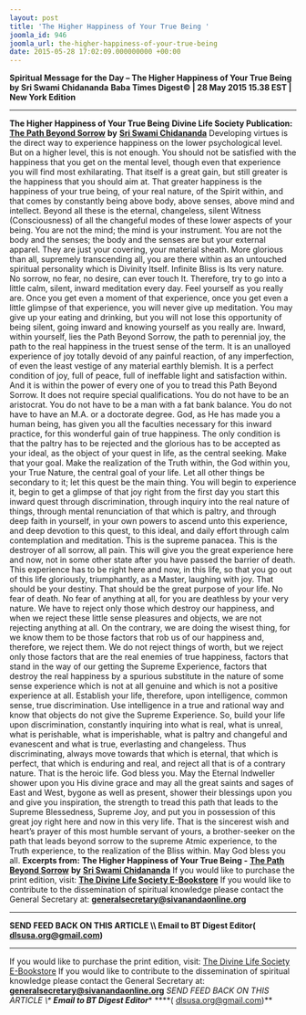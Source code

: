 ```yaml
---
layout: post
title: 'The Higher Happiness of Your True Being '
joomla_id: 946
joomla_url: the-higher-happiness-of-your-true-being
date: 2015-05-28 17:02:09.000000000 +00:00
---
```

**Spiritual Message for the Day – The Higher Happiness of Your True Being by Sri Swami Chidananda**
**Baba Times Digest© | 28 May 2015 15.38 EST | New York Edition**
* * *
**The Higher Happiness of Your True Being**
**Divine Life Society Publication:** [**The Path Beyond Sorrow**](http://www.dlshq.org/download/beyond.htm#_VPID_3) **by** [**Sri Swami Chidananda**](http://www.dlshq.org/saints/chida.htm)
Developing virtues is the direct way to experience happiness on the lower psychological level. But on a higher level, this is not enough. You should not be satisfied with the happiness that you get on the mental level, though even that experience you will find most exhilarating. That itself is a great gain, but still greater is the happiness that you should aim at. That greater happiness is the happiness of your true being, of your real nature, of the Spirit within, and that comes by constantly being above body, above senses, above mind and intellect. Beyond all these is the eternal, changeless, silent Witness (Consciousness) of all the changeful modes of these lower aspects of your being.
You are not the mind; the mind is your instrument. You are not the body and the senses; the body and the senses are but your external apparel. They are just your covering, your material sheath. More glorious than all, supremely transcending all, you are there within as an untouched spiritual personality which is Divinity Itself. Infinite Bliss is Its very nature. No sorrow, no fear, no desire, can ever touch It. Therefore, try to go into a little calm, silent, inward meditation every day. Feel yourself as you really are. Once you get even a moment of that experience, once you get even a little glimpse of that experience, you will never give up meditation. You may give up your eating and drinking, but you will not lose this opportunity of being silent, going inward and knowing yourself as you really are.
Inward, within yourself, lies the Path Beyond Sorrow, the path to perennial joy, the path to the real happiness in the truest sense of the term. It is an unalloyed experience of joy totally devoid of any painful reaction, of any imperfection, of even the least vestige of any material earthly blemish. It is a perfect condition of joy, full of peace, full of ineffable light and satisfaction within. And it is within the power of every one of you to tread this Path Beyond Sorrow. It does not require special qualifications. You do not have to be an aristocrat. You do not have to be a man with a fat bank balance. You do not have to have an M.A. or a doctorate degree. God, as He has made you a human being, has given you all the faculties necessary for this inward practice, for this wonderful gain of true happiness. The only condition is that the paltry has to be rejected and the glorious has to be accepted as your ideal, as the object of your quest in life, as the central seeking. Make that your goal.
Make the realization of the Truth within, the God within you, your True Nature, the central goal of your life. Let all other things be secondary to it; let this quest be the main thing. You will begin to experience it, begin to get a glimpse of that joy right from the first day you start this inward quest through discrimination, through inquiry into the real nature of things, through mental renunciation of that which is paltry, and through deep faith in yourself, in your own powers to ascend unto this experience, and deep devotion to this quest, to this ideal, and daily effort through calm contemplation and meditation. This is the supreme panacea. This is the destroyer of all sorrow, all pain. This will give you the great experience here and now, not in some other state after you have passed the barrier of death. This experience has to be right here and now, in this life, so that you go out of this life gloriously, triumphantly, as a Master, laughing with joy. That should be your destiny. That should be the great purpose of your life. No fear of death. No fear of anything at all, for you are deathless by your very nature.
We have to reject only those which destroy our happiness, and when we reject these little sense pleasures and objects, we are not rejecting anything at all. On the contrary, we are doing the wisest thing, for we know them to be those factors that rob us of our happiness and, therefore, we reject them. We do not reject things of worth, but we reject only those factors that are the real enemies of true happiness, factors that stand in the way of our getting the Supreme Experience, factors that destroy the real happiness by a spurious substitute in the nature of some sense experience which is not at all genuine and which is not a positive experience at all. Establish your life, therefore, upon intelligence, common sense, true discrimination. Use intelligence in a true and rational way and know that objects do not give the Supreme Experience. So, build your life upon discrimination, constantly inquiring into what is real, what is unreal, what is perishable, what is imperishable, what is paltry and changeful and evanescent and what is true, everlasting and changeless. Thus discriminating, always move towards that which is eternal, that which is perfect, that which is enduring and real, and reject all that is of a contrary nature. That is the heroic life.
God bless you. May the Eternal Indweller shower upon you His divine grace and may all the great saints and sages of East and West, bygone as well as present, shower their blessings upon you and give you inspiration, the strength to tread this path that leads to the Supreme Blessedness, Supreme Joy, and put you in possession of this great joy right here and now in this very life. That is the sincerest wish and heart’s prayer of this most humble servant of yours, a brother-seeker on the path that leads beyond sorrow to the supreme Atmic experience, to the Truth experience, to the realization of the Bliss within. May God bless you all.
**Excerpts from:**  **The Higher Happiness of Your True Being -** [**The Path Beyond Sorrow**](http://www.dlshq.org/download/beyond.htm#_VPID_3) **by** [**Sri Swami Chidananda**](http://www.dlshq.org/saints/chida.htm)
If you would like to purchase the print edition, visit: **[The Divine Life Society E-Bookstore](http://www.dlshq.org/download/download.htm)**
If you would like to contribute to the dissemination of spiritual knowledge please contact the General Secretary at: [](mailto:%20%3Cscript%20type=%27text/javascript%27%3E%20%3C%21--%20var%20prefix%20=%20%27ma%27%20+%20%27il%27%20+%20%27to%27;%20var%20path%20=%20%27hr%27%20+%20%27ef%27%20+%20%27=%27;%20var%20addy57016%20=%20%27generalsecretary%27%20+%20%27@%27;%20addy57016%20=%20addy57016%20+%20%27sivanandaonline%27%20+%20%27.%27%20+%20%27org%27;%20document.write%28%27%3Ca%20%27%20+%20path%20+%20%27%5C%27%27%20+%20prefix%20+%20%27:%27%20+%20addy57016%20+%20%27%5C%27%3E%27%29;%20document.write%28addy57016%29;%20document.write%28%27%3C%5C/a%3E%27%29;%20//--%3E%5Cn%20%3C/script%3E%3Cscript%20type=%27text/javascript%27%3E%20%3C%21--%20document.write%28%27%3Cspan%20style=%5C%27display:%20none;%5C%27%3E%27%29;%20//--%3E%20%3C/script%3EThis%20email%20address%20is%20being%20protected%20from%20spambots.%20You%20need%20JavaScript%20enabled%20to%20view%20it.%20%3Cscript%20type=%27text/javascript%27%3E%20%3C%21--%20document.write%28%27%3C/%27%29;%20document.write%28%27span%3E%27%29;%20//--%3E%20%3C/script%3E?subject=Contribution%20to%20Dissemination%20of%20Spiritual%20Knowledge) **generalsecretary@sivanandaonline.org**
****
**SEND FEED BACK ON THIS ARTICLE \\\ Email to BT Digest Editor[](mailto:%20%3Cscript%20type=%27text/javascript%27%3E%20%3C%21--%20var%20prefix%20=%20%27ma%27%20+%20%27il%27%20+%20%27to%27;%20var%20path%20=%20%27hr%27%20+%20%27ef%27%20+%20%27=%27;%20var%20addy72654%20=%20%27dlsusa.org%27%20+%20%27@%27;%20addy72654%20=%20addy72654%20+%20%27gmail%27%20+%20%27.%27%20+%20%27com%27;%20document.write%28%27%3Ca%20%27%20+%20path%20+%20%27%5C%27%27%20+%20prefix%20+%20%27:%27%20+%20addy72654%20+%20%27%5C%27%3E%27%29;%20document.write%28addy72654%29;%20document.write%28%27%3C%5C/a%3E%27%29;%20//--%3E%5Cn%20%3C/script%3E%3Cscript%20type=%27text/javascript%27%3E%20%3C%21--%20document.write%28%27%3Cspan%20style=%5C%27display:%20none;%5C%27%3E%27%29;%20//--%3E%20%3C/script%3EThis%20email%20address%20is%20being%20protected%20from%20spambots.%20You%20need%20JavaScript%20enabled%20to%20view%20it.%20%3Cscript%20type=%27text/javascript%27%3E%20%3C%21--%20document.write%28%27%3C/%27%29;%20document.write%28%27span%3E%27%29;%20//--%3E%20%3C/script%3E?subject=DLS%20Posts)( [dlsusa.org@gmail.com](mailto:dlsusa.org@gmail.com))**
* * *
  
If you would like to purchase the print edition, visit: [The Divine Life Society E-Bookstore](http://www.dlshq.org/download/download.htm)
If you would like to contribute to the dissemination of spiritual knowledge please contact the General Secretary at: **[generalsecretary@sivanandaonline.org](mailto:generalsecretary@sivanandaonline.org)**
**SEND FEED BACK ON THIS ARTICLE \\\**  **Email to BT Digest Editor**** [](mailto:%20%3Cscript%20type=%27text/javascript%27%3E%20%3C%21--%20var%20prefix%20=%20%27ma%27%20+%20%27il%27%20+%20%27to%27;%20var%20path%20=%20%27hr%27%20+%20%27ef%27%20+%20%27=%27;%20var%20addy72654%20=%20%27dlsusa.org%27%20+%20%27@%27;%20addy72654%20=%20addy72654%20+%20%27gmail%27%20+%20%27.%27%20+%20%27com%27;%20document.write%28%27%3Ca%20%27%20+%20path%20+%20%27%5C%27%27%20+%20prefix%20+%20%27:%27%20+%20addy72654%20+%20%27%5C%27%3E%27%29;%20document.write%28addy72654%29;%20document.write%28%27%3C%5C/a%3E%27%29;%20//--%3E%5Cn%20%3C/script%3E%3Cscript%20type=%27text/javascript%27%3E%20%3C%21--%20document.write%28%27%3Cspan%20style=%5C%27display:%20none;%5C%27%3E%27%29;%20//--%3E%20%3C/script%3EThis%20email%20address%20is%20being%20protected%20from%20spambots.%20You%20need%20JavaScript%20enabled%20to%20view%20it.%20%3Cscript%20type=%27text/javascript%27%3E%20%3C%21--%20document.write%28%27%3C/%27%29;%20document.write%28%27span%3E%27%29;%20//--%3E%20%3C/script%3E?subject=DLS%20Posts)****( [dlsusa.org@gmail.com](mailto:dlsusa.org@gmail.com))**  
